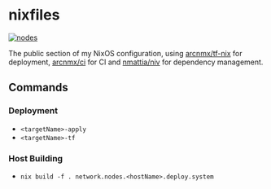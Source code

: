 # nixfiles

[![nodes](https://github.com/kittywitch/nixfiles/actions/workflows/nodes.yml/badge.svg)](https://github.com/kittywitch/nixfiles/actions/workflows/nodes.yml)

The public section of my NixOS configuration, using [arcnmx/tf-nix](https://github.com/arcnmx/tf-nix) for deployment, [arcnmx/ci](https://github.com/arcnmx/ci) for CI and [nmattia/niv](https://github.com/nmattia/niv) for dependency management.

## Commands

### Deployment

* `<targetName>-apply`
* `<targetName>-tf`

### Host Building

* `nix build -f . network.nodes.<hostName>.deploy.system`
